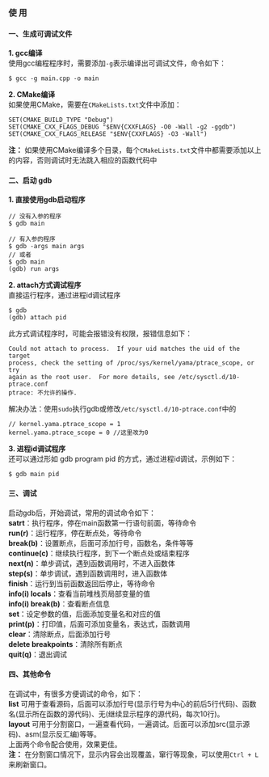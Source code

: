 ### 使 用
#### 一、生成可调试文件
**1. gcc编译**  
使用gcc编程程序时，需要添加`-g`表示编译出可调试文件，命令如下：
```
$ gcc -g main.cpp -o main
```
**2. CMake编译**  
如果使用CMake，需要在`CMakeLists.txt`文件中添加：
```
SET(CMAKE_BUILD_TYPE "Debug")
SET(CMAKE_CXX_FLAGS_DEBUG "$ENV{CXXFLAGS} -O0 -Wall -g2 -ggdb")
SET(CMAKE_CXX_FLAGS_RELEASE "$ENV{CXXFLAGS} -O3 -Wall")
```
**注：** 如果使用CMake编译多个目录，每个`CMakeLists.txt`文件中都需要添加以上的内容，否则调试时无法跳入相应的函数代码中

#### 二、启动 gdb
**1. 直接使用gdb启动程序**  
```
// 没有入参的程序
$ gdb main

// 有入参的程序
$ gdb -args main args
// 或者
$ gdb main
(gdb) run args
```
**2. attach方式调试程序**  
直接运行程序，通过进程id调试程序
```
$ gdb
(gdb) attach pid
```
此方式调试程序时，可能会报错没有权限，报错信息如下：  
```
Could not attach to process.  If your uid matches the uid of the target
process, check the setting of /proc/sys/kernel/yama/ptrace_scope, or try
again as the root user.  For more details, see /etc/sysctl.d/10-ptrace.conf
ptrace: 不允许的操作.
```
解决办法：使用`sudo`执行gdb或修改`/etc/sysctl.d/10-ptrace.conf`中的
```
// kernel.yama.ptrace_scope = 1
kernel.yama.ptrace_scope = 0 //这里改为0
```
**3. 进程id调试程序**  
还可以通过形如 gdb program pid 的方式，通过进程id调试，示例如下：
```
$ gdb main pid
```
#### 三、调试
启动gdb后，开始调试，常用的调试命令如下：  
**satrt**：执行程序，停在main函数第一行语句前面，等待命令  
**run(r)**：运行程序，停在断点处，等待命令  
**break(b)**：设置断点，后面可添加行号，函数名，条件等等  
**continue(c)**：继续执行程序，到下一个断点处或结束程序  
**next(n)**：单步调试，遇到函数调用时，不进入函数体  
**step(s)**：单步调试，遇到函数调用时，进入函数体  
**finish**：运行到当前函数返回后停止，等待命令  
**info(i) locals**：查看当前堆栈页局部变量的值  
**info(i) break(b)**：查看断点信息  
**set**：设定参数的值，后面添加变量名和对应的值  
**print(p)**：打印值，后面可添加变量名，表达式，函数调用  
**clear**：清除断点，后面添加行号  
**delete breakpoints**：清除所有断点  
**quit(q)**：退出调试  

#### 四、其他命令
在调试中，有很多方便调试的命令，如下：  
**list** 可用于查看源码，后面可以添加行号(显示行号为中心的前后5行代码)、函数名(显示所在函数的源代码)、无(继续显示程序的源代码，每次10行)。  
**layout** 可用于分割窗口，一遍查看代码，一遍调试。后面可以添加src(显示源码)、asm(显示反汇编)等等。  
上面两个命令配合使用，效果更佳。  
**注：** 在分割窗口情况下，显示内容会出现覆盖，窜行等现象，可以使用`Ctrl + L`来刷新窗口。  

